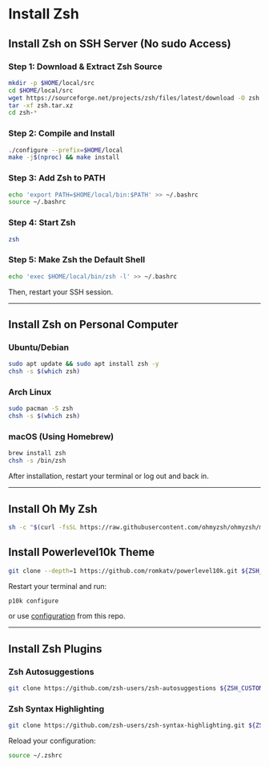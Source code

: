 # Install Zsh

## Install Zsh on SSH Server (No sudo Access)

### Step 1: Download & Extract Zsh Source
```bash
mkdir -p $HOME/local/src
cd $HOME/local/src
wget https://sourceforge.net/projects/zsh/files/latest/download -O zsh.tar.xz
tar -xf zsh.tar.xz
cd zsh-*
```

### Step 2: Compile and Install
```bash
./configure --prefix=$HOME/local
make -j$(nproc) && make install
```

### Step 3: Add Zsh to PATH
```bash
echo 'export PATH=$HOME/local/bin:$PATH' >> ~/.bashrc
source ~/.bashrc
```

### Step 4: Start Zsh
```bash
zsh
```

### Step 5: Make Zsh the Default Shell
```bash
echo 'exec $HOME/local/bin/zsh -l' >> ~/.bashrc
```
Then, restart your SSH session.

---

## Install Zsh on Personal Computer

### Ubuntu/Debian
```bash
sudo apt update && sudo apt install zsh -y
chsh -s $(which zsh)
```

### Arch Linux
```bash
sudo pacman -S zsh
chsh -s $(which zsh)
```

### macOS (Using Homebrew)
```bash
brew install zsh
chsh -s /bin/zsh
```

After installation, restart your terminal or log out and back in.

---

## Install Oh My Zsh
```bash
sh -c "$(curl -fsSL https://raw.githubusercontent.com/ohmyzsh/ohmyzsh/master/tools/install.sh)"
```

## Install Powerlevel10k Theme
```bash
git clone --depth=1 https://github.com/romkatv/powerlevel10k.git ${ZSH_CUSTOM:-$HOME/.oh-my-zsh/custom}/themes/powerlevel10k
```
Restart your terminal and run:
```bash
p10k configure
```
or use [configuration](/zsh/.p10k.zsh) from this repo.

---

## Install Zsh Plugins

### Zsh Autosuggestions
```bash
git clone https://github.com/zsh-users/zsh-autosuggestions ${ZSH_CUSTOM:-~/.oh-my-zsh/custom}/plugins/zsh-autosuggestions
```

### Zsh Syntax Highlighting
```bash
git clone https://github.com/zsh-users/zsh-syntax-highlighting.git ${ZSH_CUSTOM:-~/.oh-my-zsh/custom}/plugins/zsh-syntax-highlighting
```

Reload your configuration:
```bash
source ~/.zshrc
```

